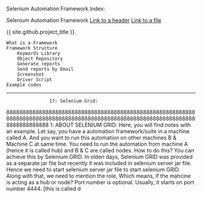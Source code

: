 Selenium Automation Framework
						Index:

Selenium Automation Framework
[Link to a header](#awesome-section)
[Link to a file](docs/readme)

{{ site.github.project_title }}.


    What is a Framework
    Framework Structure
        Keywords Library
        Object Repository
        Generate reports
        Send reports by Email
        Screenshot
        Driver Script
    Example codes

**********************************************************************************
					17: Selenium Grid:


888888888888888888888888888888888888888888888888888888888888888888888888888888888888888888888888888888888888888888888888888888888
1: ABOUT SELENIUM GRID:
Here, you will find notes with an example.
Let say, you have a automation framework/suite in a machine called A. And you want to run this automation on other machines B & Machine C at same time. You need to run the automation from machine A (hence it is called hub) and B & C are called nodes.
How to do this? You can achieve this by Selenium GRID. In olden days, Selenium GRID was provided as a separate jar file but recently it was included in selenium server jar file. Hence we need to start selenium server jar file to start selenium GRID. Along with that, we need to mention the role, Which means, if the mahcine is acting as a hub or node?
Port number is optional. Usually, it starts on port number 4444. [this is called d
